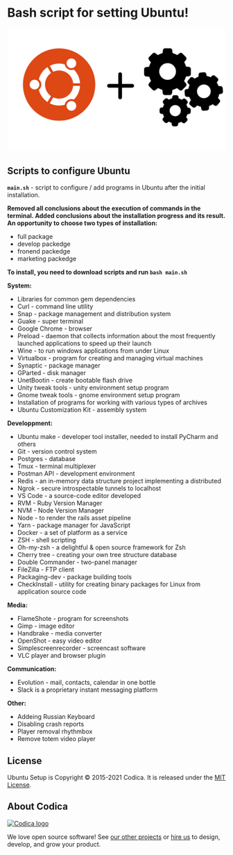 # Bash script for setting Ubuntu!

![](ubuntu-setting.png)

Scripts to configure Ubuntu
---

 **`main.sh`** - script to configure / add programs in Ubuntu after the initial installation. 
 
 **Removed all conclusions about the execution of commands in the terminal. Added conclusions about the installation progress and its result. 
An opportunity to choose two types of installation:**
* full package
* develop packedge
* fronend packedge
* marketing packedge


 **To install, you need to download scripts and run `bash main.sh`**


**System:**
* Libraries for common gem dependencies
* Curl - command line utility
* Snap - package management and distribution system
* Guake - super terminal
* Google Chrome - browser
* Preload - daemon that collects information about the most frequently launched applications to speed up their launch
* Wine - to run windows applications from under Linux
* Virtualbox - program for creating and managing virtual machines
* Synaptic - package manager
* GParted - disk manager
* UnetBootin - create bootable flash drive
* Unity tweak tools - unity environment setup program
* Gnome tweak tools - gnome environment setup program
* Installation of programs for working with various types of archives
* Ubuntu Customization Kit - assembly system

**Developpment:**
* Ubuntu make - developer tool installer, needed to install PyCharm and others
* Git - version control system
* Postgres - database
* Tmux - terminal multiplexer
* Postman API - development environment
* Redis - an in-memory data structure project implementing a distributed
* Ngrok - secure introspectable tunnels to localhost
* VS Code - a source-code editor developed
* RVM - Ruby Version Manager
* NVM - Node Version Manager
* Node - to render the rails asset pipeline
* Yarn - package manager for JavaScript
* Docker - a set of platform as a service
* ZSH - shell scripting
* Oh-my-zsh - a delightful & open source framework for Zsh
* Cherry tree - creating your own tree structure database
* Double Commander - two-panel manager
* FileZilla - FTP client
* Packaging-dev - package building tools
* CheckInstall - utility for creating binary packages for Linux from application source code

**Media:**
* FlameShote - program for screenshots
* Gimp - image editor
* Handbrake - media converter
* OpenShot - easy video editor
* Simplescreenrecorder - screencast software
* VLC player and browser plugin

**Communication:**
* Evolution - mail, contacts, calendar in one bottle
* Slack is a proprietary instant messaging platform

**Other:**
* Addeing Russian Keyboard
* Disabling crash reports
* Player removal rhythmbox
* Remove totem video player

## License
Ubuntu Setup is Copyright © 2015-2021 Codica. It is released under the [MIT License](https://opensource.org/licenses/MIT).

## About Codica

[![Codica logo](https://www.codica.com/assets/images/logo/logo.svg)](https://www.codica.com)

We love open source software! See [our other projects](https://github.com/codica2) or [hire us](https://www.codica.com/) to design, develop, and grow your product.
